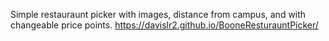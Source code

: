 Simple restauraunt picker with images, distance from campus, and with changeable price points. 
https://davislr2.github.io/BooneResturauntPicker/
